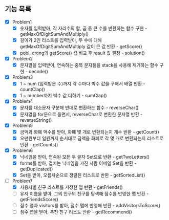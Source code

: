 ## 기능 목록

- [x] Problem1
  - [x] 숫자를 입력받아, 각 자리수의 합, 곱 중 큰 수를 반환하는 함수 구현 - getMaxOfDigitSumAndMultiply()
  - [x] 길이가 2인 리스트를 입력받아, 두 수에 대해 getMaxOfDigitSumAndMultiply 값이 큰 값 반환 - getScore()
  - [x] pobi, crong의 getScore() 값 비교 후 result 값 결정 - solution()
- [x] Problem2
  - [x] 문자열을 입력받아, 연속하는 중복 문자들을 stack을 사용해 제거하는 함수 구현 - decode()
- [x] Problem3
  - [x] 1 ~ num (입력받은 수)까지 각 수마다 박수 값을 구해서 배열 반환 - countClap()
  - [x] 1 ~ number까지 박수 값 더하기 - sumClap()
- [x] Problem4
  - [x] 문자를 대소문자 구분해 반대로 변환하는 함수 - reverseChar()
  - [x] 문자열을 for문으로 돌면서, reverseChar로 변환한 문자열 반환 - reverseString()
- [x] Problem5
  - [x] 금액과 화폐 액수를 받아, 화폐 몇 개로 변환되는지 개수 반환 - getCount()
  - [x] 오만원부터 일원까지 순서대로 금액을 화폐로 각 몇 개로 변환되는지 리스트로 반환 - getCounts()
- [x] Problem6
  - [x] 닉네임을 받아, 연속된 모든 두 글자 Set으로 반환 - getTwoLetters()
  - [x] forms를 받아, 겹치는 닉네임을 가진 사람 이메일 Set을 반환 - getDuplicated()
  - [x] Set을 받아, 오름차순으로 정렬된 리스트로 반환 - getSortedList()
- [ ] Problem7
  - [x] 사용자별 친구 리스트를 저장한 맵 반환 - getFriends()
  - [ ] 유저 이름을 받아, 그의 친구의 친구를 탐색해 점수를 반영한 맵 반환 - getFriendsScore()
  - [ ] 점수 맵과 visitors를 받아, 점수 맵에 반영해 반환 - addVisitorsToScore()
  - [ ] 점수 맵을 받아, 추천 친구 리스트 반환 - getRecommend()